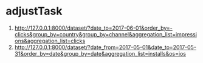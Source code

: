 # adjustTask
1. http://127.0.0.1:8000/dataset/?date_to=2017-06-01&order_by=-clicks&group_by=country&group_by=channel&aggregation_list=impressions&aggregation_list=clicks
2. http://127.0.0.1:8000/dataset/?date_from=2017-05-01&date_to=2017-05-31&order_by=date&group_by=date&aggregation_list=installs&os=ios

